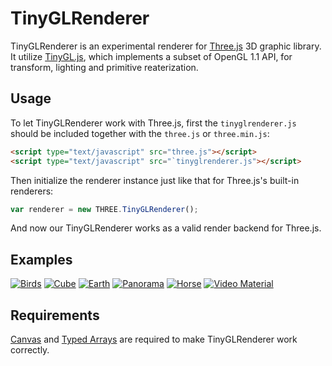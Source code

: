 TinyGLRenderer
==============

TinyGLRenderer is an experimental renderer for [Three.js](https://github.com/mrdoob/three.js) 3D graphic library. It utilize [TinyGL.js](https://github.com/humu2009/tinygl.js), which implements a subset of OpenGL 1.1 API, for transform, lighting and primitive reaterization.

Usage
-----

To let TinyGLRenderer work with Three.js, first the `tinyglrenderer.js` should be included together with the `three.js` or `three.min.js`:

```html
<script type="text/javascript" src="three.js"></script>
<script type="text/javascript" src="`tinyglrenderer.js"></script>
```

Then initialize the renderer instance just like that for Three.js's built-in renderers:

```js
var renderer = new THREE.TinyGLRenderer();
```

And now our TinyGLRenderer works as a valid render backend for Three.js.

Examples
--------

[![Birds](http://humu2009.github.io/TinyGLRenderer/screenshots/birds.jpg)](http://humu2009.github.io/TinyGLRenderer/runnables/examples/tinygl_geometry_birds.html)
[![Cube](http://humu2009.github.io/TinyGLRenderer/screenshots/cube.jpg)](http://humu2009.github.io/TinyGLRenderer/runnables/examples/tinygl_geometry_cube.html)
[![Earth](http://humu2009.github.io/TinyGLRenderer/screenshots/earth.jpg)](http://humu2009.github.io/TinyGLRenderer/runnables/examples/tinygl_geometry_earth.html)
[![Panorama](http://humu2009.github.io/TinyGLRenderer/screenshots/panorama.jpg)](http://humu2009.github.io/TinyGLRenderer/runnables/examples/tinygl_geometry_panorama.html)
[![Horse](http://humu2009.github.io/TinyGLRenderer/screenshots/horse.jpg)](http://humu2009.github.io/TinyGLRenderer/runnables/examples/tinygl_morphtargets_horse.html)
[![Video Material](http://humu2009.github.io/TinyGLRenderer/screenshots/video.jpg)](http://humu2009.github.io/TinyGLRenderer/runnables/examples/tinygl_materials_video.html)


Requirements
------------

[Canvas](http://caniuse.com/#feat=canvas) and [Typed Arrays](http://caniuse.com/#feat=typedarrays) are required to make TinyGLRenderer work correctly.
